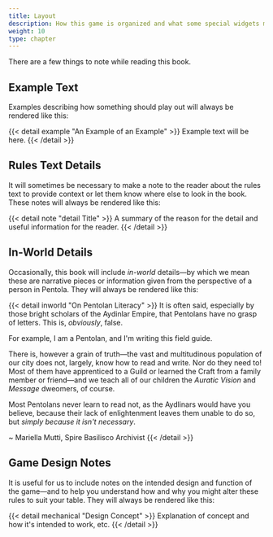 ```yaml
---
title: Layout
description: How this game is organized and what some special widgets mean
weight: 10
type: chapter
---
```


There are a few things to note while reading this book.

## Example Text

Examples describing how something should play out will always be rendered like this:

{{< detail example "An Example of an Example" >}}
Example text will be here.
{{< /detail >}}

## Rules Text Details

It will sometimes be necessary to make a note to the reader about the rules text to provide context or let them know where else to look in the book.
These notes will always be rendered like this:

{{< detail note "detail Title" >}}
A summary of the reason for the detail and useful information for the reader.
{{< /detail >}}

## In-World Details

Occasionally, this book will include _in-world_ details—by which we mean these are narrative pieces or information given from the perspective of a person in Pentola.
They will always be rendered like this:

{{< detail inworld "On Pentolan Literacy" >}}
It is often said, especially by those bright scholars of the Aydinlar Empire, that Pentolans have no grasp of letters.
This is, _obviously_, false.

For example, I am a Pentolan, and I'm writing this field guide.

There is, however a grain of truth—the vast and multitudinous population of our city does not, largely, know how to read and write.
Nor do they need to!
Most of them have apprenticed to a Guild or learned the Craft from a family member or friend—and we teach all of our children the _Auratic Vision_ and _Message_ dweomers, of course.

Most Pentolans never learn to read not, as the Aydlinars would have you believe, because their lack of enlightenment leaves them unable to do so, but _simply because it isn't necessary_.

~ Mariella Mutti, Spire Basilisco Archivist
{{< /detail >}}

## Game Design Notes

It is useful for us to include notes on the intended design and function of the game—and to help you understand how and why you might alter these rules to suit your table.
They will always be rendered like this:

{{< detail mechanical "Design Concept" >}}
Explanation of concept and how it's intended to work, etc.
{{< /detail >}}
